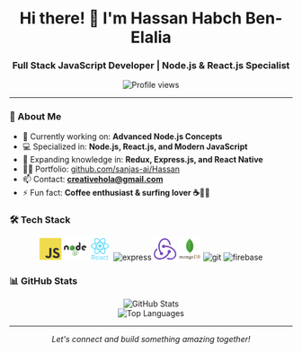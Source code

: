 <h1 align="center">Hi there! 👋 I'm Hassan Habch Ben-Elalia</h1>
<h3 align="center">Full Stack JavaScript Developer | Node.js & React.js Specialist</h3>

<div align="center">
  <img src="https://komarev.com/ghpvc/?username=sanjas-ai&label=Profile%20views&color=0e75b6&style=flat" alt="Profile views" />
</div>

---

### 🚀 About Me

- 🔭 Currently working on: **Advanced Node.js Concepts**
- 💻 Specialized in: **Node.js, React.js, and Modern JavaScript**
- 🌱 Expanding knowledge in: **Redux, Express.js, and React Native**
- 👨‍💻 Portfolio: [github.com/sanjas-ai/Hassan](https://github.com/sanjas-ai/Hassan)
- 📫 Contact: **creativehola@gmail.com**
- ⚡ Fun fact: **Coffee enthusiast & surfing lover ☕🏄‍♂️**

### 🛠️ Tech Stack

<p align="center">
  <!-- Core Technologies -->
  <img src="https://raw.githubusercontent.com/devicons/devicon/master/icons/javascript/javascript-original.svg" alt="javascript" width="40" height="40"/>
  <img src="https://raw.githubusercontent.com/devicons/devicon/master/icons/nodejs/nodejs-original-wordmark.svg" alt="nodejs" width="40" height="40"/>
  <img src="https://raw.githubusercontent.com/devicons/devicon/master/icons/react/react-original-wordmark.svg" alt="react" width="40" height="40"/>
  <img src="https://celestialsys.com/wp-content/uploads/2024/02/express-sq-256x256-1.webp" alt="express" width="40" height="40"/>
  
  <!-- Frontend -->
  <img src="https://raw.githubusercontent.com/devicons/devicon/master/icons/redux/redux-original.svg" alt="redux" width="40" height="40"/>
  
  <!-- Database & Tools -->
  <img src="https://raw.githubusercontent.com/devicons/devicon/master/icons/mongodb/mongodb-original-wordmark.svg" alt="mongodb" width="40" height="40"/>
  <img src="https://logodix.com/logo/64439.png" alt="git" width="40" height="40"/>
  <img src="https://www.vectorlogo.zone/logos/firebase/firebase-icon.svg" alt="firebase" width="40" height="40"/>
</p>

### 📊 GitHub Stats

<div align="center">
  <img src="https://github-readme-stats.vercel.app/api?username=sanjas-ai&show_icons=true&theme=react&hide_border=true" alt="GitHub Stats" />
</div>

<div align="center">
  <img src="https://github-readme-stats.vercel.app/api/top-langs/?username=sanjas-ai&layout=compact&theme=react&hide_border=true" alt="Top Languages" />
</div>

---

<div align="center">
  <i>Let's connect and build something amazing together!</i>
</div>
